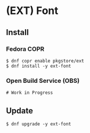 # (EXT) Font

## Install

### Fedora COPR

```
$ dnf copr enable pkgstore/ext
$ dnf install -y ext-font
```

### Open Build Service (OBS)

```
# Work in Progress
```

## Update

```
$ dnf upgrade -y ext-font
```
